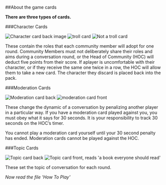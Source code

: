 ##About the game cards

**There are three types of cards.**

###Character Cards

![Character card back image](https://coralproject.net/wp-content/uploads/2015/12/Character-Back-B.png) ![troll card](https://coralproject.net/wp-content/uploads/2015/12/Troll-B-copy-7.png) ![Not a troll card](https://coralproject.net/wp-content/uploads/2015/12/No-Troll-B-copy-4.png)


These contain the roles that each community member will adopt for one round. 
Community Members must not deliberately share their roles and aims during a conversation round, or the Head of Community (HOC) will deduct five points from their score. If aplayer is uncomfortable with their character, or if they receive the same one twice in a row, the HOC will allow them to take a new card. The character they discard is placed back into the pack.

###Moderation Cards

![Moderation card back](https://coralproject.net/wp-content/uploads/2015/12/Moderator-Back-B.png) ![moderation card front](https://coralproject.net/wp-content/uploads/2015/12/Moderator-B-copy-2.png)

These change the dynamic of a conversation by penalizing another player in a particular way. 
If you have a moderation card played against you, you must obey what it says for 30 seconds. 
It is your responsibility to track 30 seconds on the HOC’s timer. 

You cannot play a moderation card yourself until your 30 second penalty has ended. 
Moderation cards cannot be played against the HOC.

###Topic Cards

![Topic card back](https://coralproject.net/wp-content/uploads/2015/12/Topic-Back-B.png) ![Topic card front, reads 'a book everyone should read'](https://coralproject.net/wp-content/uploads/2015/12/Topics-B-copy-3.png)


These set the topic of conversation for each round.

*Now read the file 'How To Play'*

